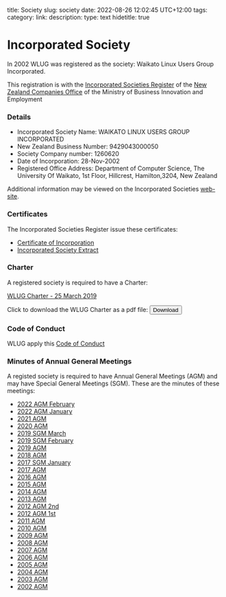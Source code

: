 title: Society
slug: society
date: 2022-08-26 12:02:45 UTC+12:00
tags: 
category: 
link: 
description: 
type: text
hidetitle: true
<!---
Draft completed: 2022-08-28 - Ian Stewart

Notes:
This society.md file resides in /pages/ folder. It links to files in 
/pages/charter/ and /pages/agm/.

When adding a new AGM minutes markdown file. Place it in /pages/agm/ as
yyyy-agm.md then update this file with * [yyyy AGM](/agm/yyyy-agm/)

This file, for the Charter and Incorporated Society information, links to 
files in the /pages/charter/ folder. The Incorporated Society files use images 
from /images/ folder. The Charter as a pdf file resides in /files/.

The file charter.html was created by LibreOffice and exported as html. The html
has been edited to include the metadata "<meta name="hidetitle" content="true"/>"
Ian - 2022-08-27
-->

# Incorporated Society

In 2002 WLUG was registered as the society: Waikato Linux Users Group Incorporated.

This registration is with the [Incorporated Societies Register](https://is-register.companiesoffice.govt.nz/) of the [New Zealand Companies Office](https://www.companiesoffice.govt.nz/) of the Ministry of Business Innovation and Employment 

### Details

* Incorporated Society Name: WAIKATO LINUX USERS GROUP INCORPORATED
* New Zealand Business Number: 9429043000050
* Society Company number: 1260620
* Date of Incorporation: 28-Nov-2002
* Registered Office Address: Department of Computer Science, The University Of Waikato, 1st Floor, Hillcrest, Hamilton,3204, New Zealand

Additional information may be viewed on the Incorporated Societies [web-site](https://is-register.companiesoffice.govt.nz/).

### Certificates

The Incorporated Societies Register issue these certificates:

* [Certificate of Incorporation](/charter/certificate-of-incorporation/)
* [Incorporated Society Extract](/charter/extract-of-incorporated-society)


### Charter

A registered society is required to have a Charter:

[WLUG Charter - 25 March 2019](/charter/charter/)

Click to download the WLUG Charter as a pdf file: 
<a href="/files/WLUG Charter - 25 Mar 2019.pdf" download>
<button type="button">Download</button>
</a>

### Code of Conduct

WLUG apply this [Code of Conduct](/charter/code-of-conduct/)

### Minutes of Annual General Meetings

A registed society is required to have Annual General Meetings (AGM) and may have Special General Meetings (SGM). These are the minutes of these meetings:

* [2022 AGM February](/agm/2022-agm-feb/)
* [2022 AGM January](/agm/2022-agm-jan/) 
* [2021 AGM](/agm/2021-agm/) 
* [2020 AGM](/agm/2020-agm/) 
* [2019 SGM March](/agm/2019-sgm-mar/) 
* [2019 SGM February](/agm/2019-sgm-feb/) 
* [2019 AGM](/agm/2019-agm/)                 
* [2018 AGM](/agm/2018-agm/) 
* [2017 SGM January](/agm/2017-sgm-jan/) 
* [2017 AGM](/agm/2017-agm/) 
* [2016 AGM](/agm/2016-agm/) 
* [2015 AGM](/agm/2015-agm/) 
* [2014 AGM](/agm/2014-agm/) 
* [2013 AGM](/agm/2013-agm/)                
* [2012 AGM 2nd](/agm/2012-agm-2nd/)       
* [2012 AGM 1st](/agm/2012-agm-1st/) 
* [2011 AGM](/agm/2011-agm/) 
* [2010 AGM](/agm/2010-agm/)  
* [2009 AGM](/agm/2009-agm/)   
* [2008 AGM](/agm/2008-agm/)  
* [2007 AGM](/agm/2007-agm/) 
* [2006 AGM](/agm/2006-agm/) 
* [2005 AGM](/agm/2005-agm/) 
* [2004 AGM](/agm/2004-agm/) 
* [2003 AGM](/agm/2003-agm/)                
* [2002 AGM](/agm/2002-agm/) 


